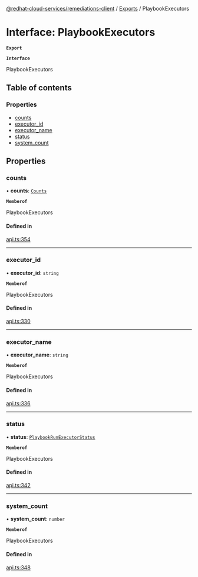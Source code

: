 [@redhat-cloud-services/remediations-client](../README.md) / [Exports](../modules.md) / PlaybookExecutors

# Interface: PlaybookExecutors

**`Export`**

**`Interface`**

PlaybookExecutors

## Table of contents

### Properties

- [counts](PlaybookExecutors.md#counts)
- [executor\_id](PlaybookExecutors.md#executor_id)
- [executor\_name](PlaybookExecutors.md#executor_name)
- [status](PlaybookExecutors.md#status)
- [system\_count](PlaybookExecutors.md#system_count)

## Properties

### counts

• **counts**: [`Counts`](Counts.md)

**`Memberof`**

PlaybookExecutors

#### Defined in

[api.ts:354](https://github.com/RedHatInsights/javascript-clients/blob/master/packages/remediations/api.ts#L354)

___

### executor\_id

• **executor\_id**: `string`

**`Memberof`**

PlaybookExecutors

#### Defined in

[api.ts:330](https://github.com/RedHatInsights/javascript-clients/blob/master/packages/remediations/api.ts#L330)

___

### executor\_name

• **executor\_name**: `string`

**`Memberof`**

PlaybookExecutors

#### Defined in

[api.ts:336](https://github.com/RedHatInsights/javascript-clients/blob/master/packages/remediations/api.ts#L336)

___

### status

• **status**: [`PlaybookRunExecutorStatus`](../enums/PlaybookRunExecutorStatus.md)

**`Memberof`**

PlaybookExecutors

#### Defined in

[api.ts:342](https://github.com/RedHatInsights/javascript-clients/blob/master/packages/remediations/api.ts#L342)

___

### system\_count

• **system\_count**: `number`

**`Memberof`**

PlaybookExecutors

#### Defined in

[api.ts:348](https://github.com/RedHatInsights/javascript-clients/blob/master/packages/remediations/api.ts#L348)
